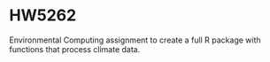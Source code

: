 # HW5262

Environmental Computing assignment to create a full R package with functions that process climate data.
